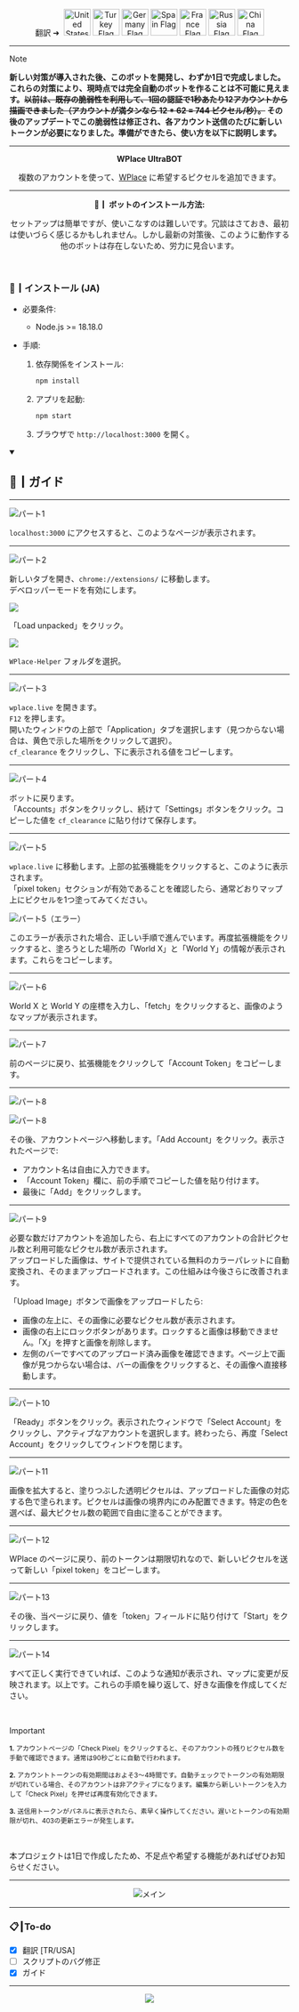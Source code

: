 <p align="center">
  翻訳 ➜&nbsp;
  <a href="../README.md"><img src="https://flagcdn.com/256x192/us.png" width="48" alt="United States Flag"></a>
  <a href="TR.md"><img src="https://flagcdn.com/256x192/tr.png" width="48" alt="Turkey Flag"></a>
  <a href="DE.md"><img src="https://flagcdn.com/256x192/de.png" width="48" alt="Germany Flag"></a>
  <a href="ES.md"><img src="https://flagcdn.com/256x192/es.png" width="48" alt="Spain Flag"></a>
  <a href="FR.md"><img src="https://flagcdn.com/256x192/fr.png" width="48" alt="France Flag"></a>
  <a href="RU.md"><img src="https://flagcdn.com/256x192/ru.png" width="48" alt="Russia Flag"></a>
  <a href="CN.md"><img src="https://flagcdn.com/256x192/cn.png" width="48" alt="China Flag"></a>
</p>

---

> [!NOTE]
> **新しい対策が導入された後、このボットを開発し、わずか1日で完成しました。これらの対策により、現時点では完全自動のボットを作ることは不可能に見えます。~~以前は、既存の脆弱性を利用して、1回の認証で1秒あたり12アカウントから描画できました（アカウントが満タンなら 12 * 62 = <strong>744</strong> ピクセル/秒）。~~ その後のアップデートでこの脆弱性は修正され、各アカウント送信のたびに新しいトークンが必要になりました。準備ができたら、使い方を以下に説明します。**

---

<p align="center"><strong>WPlace UltraBOT</strong></p>

<p align="center">
  複数のアカウントを使って、<a href="https://wplace.live" target="_blank">WPlace</a> に希望するピクセルを追加できます。
</p>

---

<p align="center"><strong>🚀┃ ボットのインストール方法:</strong></p>

<p align="center">
  セットアップは簡単ですが、使いこなすのは難しいです。冗談はさておき、最初は使いづらく感じるかもしれません。しかし最新の対策後、このように動作する他のボットは存在しないため、労力に見合います。
</p>

<br>

### 🔧┃インストール (JA)

- 必要条件:
  - Node.js >= 18.18.0

- 手順:
  1. 依存関係をインストール:
     
     ```bash
     npm install
     ```
  2. アプリを起動:
     
     ```bash
     npm start
     ```
  3. ブラウザで `http://localhost:3000` を開く。

<details open>
  <summary><h2>📖┃ガイド</h2></summary>

---

![パート1](https://i.imgur.com/yS9093x.png)

`localhost:3000` にアクセスすると、このようなページが表示されます。<br>

---

![パート2](https://i.imgur.com/taF0I2T.png)

新しいタブを開き、`chrome://extensions/` に移動します。<br>
デベロッパーモードを有効にします。<br>

![](https://i.imgur.com/oe42A42.png)

「Load unpacked」をクリック。<br>

![](https://i.imgur.com/jPyzOr3.png)

`WPlace-Helper` フォルダを選択。<br>

---

![パート3](https://i.imgur.com/YVyvw3a.png)

`wplace.live` を開きます。<br>
`F12` を押します。<br>
開いたウィンドウの上部で「Application」タブを選択します（見つからない場合は、黄色で示した場所をクリックして選択）。<br>
`cf_clearance` をクリックし、下に表示される値をコピーします。<br>

---

![パート4](https://i.imgur.com/sJvyiC6.png)

ボットに戻ります。<br>
「Accounts」ボタンをクリックし、続けて「Settings」ボタンをクリック。コピーした値を `cf_clearance` に貼り付けて保存します。

---

![パート5](https://i.imgur.com/vJkPMx8.png)

`wplace.live` に移動します。上部の拡張機能をクリックすると、このように表示されます。<br>
「pixel token」セクションが有効であることを確認したら、通常どおりマップ上にピクセルを1つ塗ってみてください。<br>

![パート5（エラー）](https://i.imgur.com/uZmJDad.png)

このエラーが表示された場合、正しい手順で進んでいます。再度拡張機能をクリックすると、塗ろうとした場所の「World X」と「World Y」の情報が表示されます。これらをコピーします。<br>

---

![パート6](https://i.imgur.com/LniE1E8.png)

World X と World Y の座標を入力し、「fetch」をクリックすると、画像のようなマップが表示されます。<br>

---

![パート7](https://i.imgur.com/vJkPMx8.png)

前のページに戻り、拡張機能をクリックして「Account Token」をコピーします。

---

![パート8](https://i.imgur.com/8sjhH1L.png)

![パート8](https://i.imgur.com/jPyzOr3.png)

その後、アカウントページへ移動します。「Add Account」をクリック。表示されたページで:
- アカウント名は自由に入力できます。
- 「Account Token」欄に、前の手順でコピーした値を貼り付けます。
- 最後に「Add」をクリックします。

---

![パート9](https://i.imgur.com/DJUEywj.png)

必要な数だけアカウントを追加したら、右上にすべてのアカウントの合計ピクセル数と利用可能なピクセル数が表示されます。<br>
アップロードした画像は、サイトで提供されている無料のカラーパレットに自動変換され、そのままアップロードされます。この仕組みは今後さらに改善されます。

「Upload Image」ボタンで画像をアップロードしたら:

- 画像の左上に、その画像に必要なピクセル数が表示されます。
- 画像の右上にロックボタンがあります。ロックすると画像は移動できません。「X」を押すと画像を削除します。
- 左側のバーですべてのアップロード済み画像を確認できます。ページ上で画像が見つからない場合は、バーの画像をクリックすると、その画像へ直接移動します。

---

![パート10](https://i.imgur.com/Dzt1p3o.png)

「Ready」ボタンをクリック。表示されたウィンドウで「Select Account」をクリックし、アクティブなアカウントを選択します。終わったら、再度「Select Account」をクリックしてウィンドウを閉じます。

---

![パート11](https://i.imgur.com/QKJRVL9.png)

画像を拡大すると、塗りつぶした透明ピクセルは、アップロードした画像の対応する色で塗られます。ピクセルは画像の境界内にのみ配置できます。特定の色を選べば、最大ピクセル数の範囲で自由に塗ることができます。

---

![パート12](https://i.imgur.com/vJkPMx8.png)

WPlace のページに戻り、前のトークンは期限切れなので、新しいピクセルを送って新しい「pixel token」をコピーします。

---

![パート13](https://i.imgur.com/wDp07pH.png)

その後、当ページに戻り、値を「token」フィールドに貼り付けて「Start」をクリックします。

---

![パート14](https://i.imgur.com/iQTH5TR.png)

すべて正しく実行できていれば、このような通知が表示され、マップに変更が反映されます。以上です。これらの手順を繰り返して、好きな画像を作成してください。

</details>

<br>

> [!IMPORTANT]
> <p><sub><strong>1.</strong> アカウントページの「Check Pixel」をクリックすると、そのアカウントの残りピクセル数を手動で確認できます。通常は90秒ごとに自動で行われます。</sub></p>
> <p><sub><strong>2.</strong> アカウントトークンの有効期間はおよそ3〜4時間です。自動チェックでトークンの有効期限が切れている場合、そのアカウントは非アクティブになります。編集から新しいトークンを入力して「Check Pixel」を押せば再度有効化できます。</sub></p>
> <p><sub><strong>3.</strong> 送信用トークンがパネルに表示されたら、素早く操作してください。遅いとトークンの有効期限が切れ、403の更新エラーが発生します。</sub></p>

<br>

本プロジェクトは1日で作成したため、不足点や希望する機能があればぜひお知らせください。

---

<p align="center">
  <img src="https://i.imgur.com/msR5dM9.png" alt="メイン"/>
</p>

---

### 📋┃To-do

- [x] 翻訳 [TR/USA]
- [ ] スクリプトのバグ修正
- [x] ガイド

---

<p align="center">
  <a href="#"><img src="https://komarev.com/ghpvc/?username=xacter&repo=WPlace-UltraBOT&style=for-the-badge&label=Views:&color=gray"/></a>
</p>


